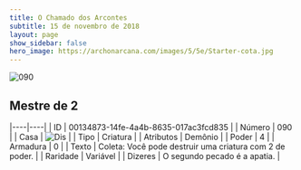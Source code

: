 ```yaml
---
title: O Chamado dos Arcontes
subtitle: 15 de novembro de 2018
layout: page
show_sidebar: false
hero_image: https://archonarcana.com/images/5/5e/Starter-cota.jpg
---
```


![090](https://cdn.keyforgegame.com/media/card_front/pt/341_090_6PRCRMHM5G4W_pt.png)

## Mestre de 2

|----|----|
| ID | 00134873-14fe-4a4b-8635-017ac3fcd835 |
| Número | 090 |
| Casa | ![Dis](https://archonarcana.com/images/thumb/e/e8/Dis.png/22px-Dis.png "Dis") |
| Tipo | Criatura |
| Atributos | Demônio |
| Poder | 4 |
| Armadura | 0 |
| Texto | Coleta: Você pode destruir uma criatura com 2 de poder. |
| Raridade | Variável |
| Dizeres | O segundo pecado é a apatia. |
